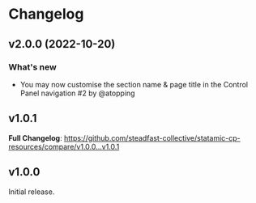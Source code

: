 # Changelog

## v2.0.0 (2022-10-20)

### What's new

- You may now customise the section name & page title in the Control Panel navigation #2 by @atopping

## v1.0.1

**Full Changelog**: https://github.com/steadfast-collective/statamic-cp-resources/compare/v1.0.0...v1.0.1

## v1.0.0

Initial release.

